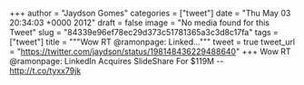 
+++
author = "Jaydson Gomes"
categories = ["tweet"]
date = "Thu May 03 20:34:03 +0000 2012"
draft = false
image = "No media found for this Tweet"
slug = "84339e96ef78ec29d373c51781365a3c3d8c17fa"
tags = ["tweet"]
title = """Wow RT @ramonpage: Linked..."""
tweet = true
tweet_url = "https://twitter.com/jaydson/status/198148436229488640"
+++
Wow RT @ramonpage: LinkedIn Acquires SlideShare For $119M -- http://t.co/tyxx79jk
